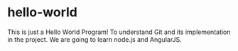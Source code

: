 hello-world
===========

This is just a Hello World Program! To understand Git and its implementation in the project.
We are going to learn node.js and AngularJS.

